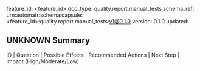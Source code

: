 feature_id: <feature_id>
doc_type: quality.report.manual_tests
schema_ref: urn:automatr:schema:capsule:<feature_id>:quality.report.manual_tests:v1@0.1.0
version: 0.1.0
updated: <YYYY-MM-DD>

## UNKNOWN Summary
ID | Question | Possible Effects | Recommended Actions | Next Step | Impact (High/Moderate/Low)

